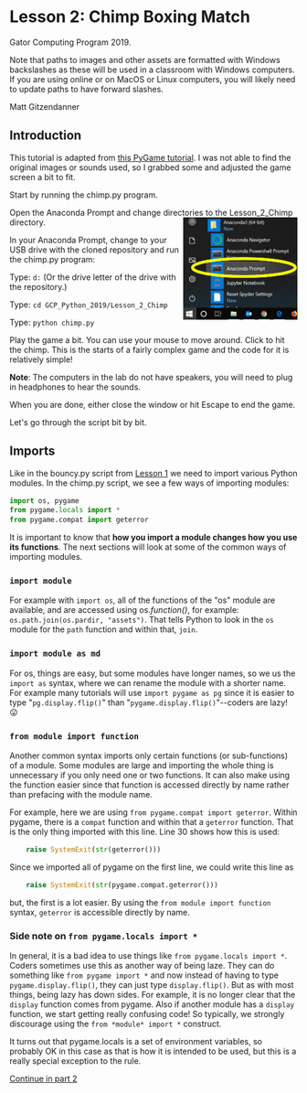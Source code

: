
# Lesson 2: Chimp Boxing Match

Gator Computing Program 2019.

Note that paths to images and other assets are formatted with Windows backslashes as these will be used in a classroom with Windows computers. If you are using online or on MacOS or Linux computers, you will likely need to update paths to have forward slashes.

Matt Gitzendanner

## Introduction

This tutorial is adapted from [this PyGame tutorial](https://www.pygame.org/docs/tut/ChimpLineByLine.html). I was not able to find the original images or sounds used, so I grabbed some and adjusted the game screen a bit to fit.

Start by running the chimp.py program.

Open the Anaconda Prompt and change directories to the Lesson_2_Chimp directory. <img src="..\assets\notebook_images\Anaconda_Prompt_Launch.png" width=200 align="right">

In your Anaconda Prompt, change to your USB drive with the cloned repository and run the chimp.py program:

Type: `d:` (Or the drive letter of the drive with the repository.)

Type: `cd GCP_Python_2019/Lesson_2_Chimp`

Type: `python chimp.py`

Play the game a bit. You can use your mouse to move around. Click to hit the chimp. This is the starts of a fairly complex game and the code for it is relatively simple!

**Note**: The computers in the lab do not have speakers, you will need to plug in headphones to hear the sounds.

When you are done, either close the window or hit Escape to end the game.

Let's go through the script bit by bit.

## Imports

Like in the bouncy.py script from [Lesson 1](../Lesson_1_BouncyBall/bouncy.py) we need to import various Python modules. In the chimp.py script, we see a few ways of importing modules:

```python
import os, pygame
from pygame.locals import *
from pygame.compat import geterror
```

 It is important to know that **how you import a module changes how you use its functions**. The next sections will look at some of the common ways of importing modules.

### `import module`

For example with `import os`, all of the functions of the "os" module are available, and are accessed using os.*function()*, for example: `os.path.join(os.pardir, "assets")`. That tells Python to look in the `os` module for the `path` function and within that, `join`.

### `import module as md`

For os, things are easy, but some modules have longer names, so we us the `import as` syntax, where we can rename the module with a shorter name. For example many tutorials will use `import pygame as pg` since it is easier to type "`pg.display.flip()`" than "`pygame.display.flip()`"--coders are lazy! :stuck_out_tongue:

### `from module import function`

Another common syntax imports only certain functions (or sub-functions) of a module. Some modules are large and importing the whole thing is unnecessary if you only need one or two functions. It can also make using the function easier since that function is accessed directly by name rather than prefacing with the module name.

For example, here we are using `from pygame.compat import geterror`. Within pygame, there is a `compat` function and within that a `geterror` function. That is the only thing imported with this line. Line 30 shows how this is used:

```python
    raise SystemExit(str(geterror()))
 ```

 Since we imported all of pygame on the first line, we could write this line as

```python
    raise SystemExit(str(pygame.compat.geterror()))
```

but, the first is a lot easier. By using the `from module import function` syntax, `geterror` is accessible directly by name.  

### Side note on `from pygame.locals import *`

In general, it is a bad idea to use things like `from pygame.locals import *`. Coders sometimes use this as another way of being laze. They can do something like `from pygame import *` and now instead of having to type `pygame.display.flip()`, they can just type `display.flip()`. But as with most things, being lazy has down sides. For example, it is no longer clear that the `display` function comes from pygame. Also if another module has a `display` function, we start getting really confusing code! So typically, we strongly discourage using the `from *module* import *` construct.

It turns out that pygame.locals is a set of environment variables, so probably OK in this case as that is how it is intended to be used, but this is a really special exception to the rule.

[Continue in part 2](Chimp_part_2.md)